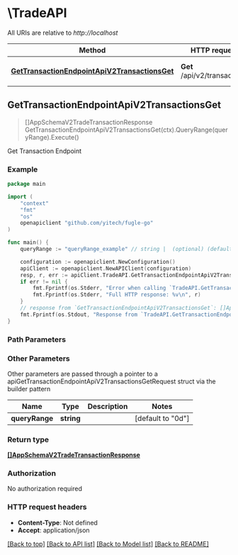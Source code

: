 # \TradeAPI

All URIs are relative to *http://localhost*

Method | HTTP request | Description
------------- | ------------- | -------------
[**GetTransactionEndpointApiV2TransactionsGet**](TradeAPI.md#GetTransactionEndpointApiV2TransactionsGet) | **Get** /api/v2/transactions | Get Transaction Endpoint



## GetTransactionEndpointApiV2TransactionsGet

> []AppSchemaV2TradeTransactionResponse GetTransactionEndpointApiV2TransactionsGet(ctx).QueryRange(queryRange).Execute()

Get Transaction Endpoint

### Example

```go
package main

import (
	"context"
	"fmt"
	"os"
	openapiclient "github.com/yitech/fugle-go"
)

func main() {
	queryRange := "queryRange_example" // string |  (optional) (default to "0d")

	configuration := openapiclient.NewConfiguration()
	apiClient := openapiclient.NewAPIClient(configuration)
	resp, r, err := apiClient.TradeAPI.GetTransactionEndpointApiV2TransactionsGet(context.Background()).QueryRange(queryRange).Execute()
	if err != nil {
		fmt.Fprintf(os.Stderr, "Error when calling `TradeAPI.GetTransactionEndpointApiV2TransactionsGet``: %v\n", err)
		fmt.Fprintf(os.Stderr, "Full HTTP response: %v\n", r)
	}
	// response from `GetTransactionEndpointApiV2TransactionsGet`: []AppSchemaV2TradeTransactionResponse
	fmt.Fprintf(os.Stdout, "Response from `TradeAPI.GetTransactionEndpointApiV2TransactionsGet`: %v\n", resp)
}
```

### Path Parameters



### Other Parameters

Other parameters are passed through a pointer to a apiGetTransactionEndpointApiV2TransactionsGetRequest struct via the builder pattern


Name | Type | Description  | Notes
------------- | ------------- | ------------- | -------------
 **queryRange** | **string** |  | [default to &quot;0d&quot;]

### Return type

[**[]AppSchemaV2TradeTransactionResponse**](AppSchemaV2TradeTransactionResponse.md)

### Authorization

No authorization required

### HTTP request headers

- **Content-Type**: Not defined
- **Accept**: application/json

[[Back to top]](#) [[Back to API list]](../README.md#documentation-for-api-endpoints)
[[Back to Model list]](../README.md#documentation-for-models)
[[Back to README]](../README.md)

